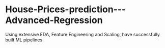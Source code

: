 # House-Prices-prediction---Advanced-Regression
Using extensive EDA, Feature Engineering and Scaling, have successfully built ML pipelines

